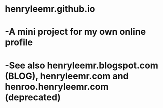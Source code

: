 # henryleemr.github.io 

# -A mini project for my own online profile 
# -See also henryleemr.blogspot.com (BLOG), henryleemr.com and henroo.henryleemr.com (deprecated)
